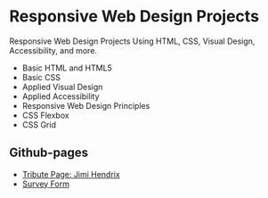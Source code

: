 # Responsive Web Design Projects
Responsive Web Design Projects Using HTML, CSS, Visual Design, Accessibility, and more.

* Basic HTML and HTML5
* Basic CSS
* Applied Visual Design
* Applied Accessibility
* Responsive Web Design Principles
* CSS Flexbox
* CSS Grid

## Github-pages
* [Tribute Page: Jimi Hendrix](https://iagooliveiradias.github.io/Responsive-Web-Design-Projects/Tribute%20Page/index.html) 
* [Survey Form](https://iagooliveiradias.github.io/Responsive-Web-Design-Projects/Survey%20Form/index.html)

